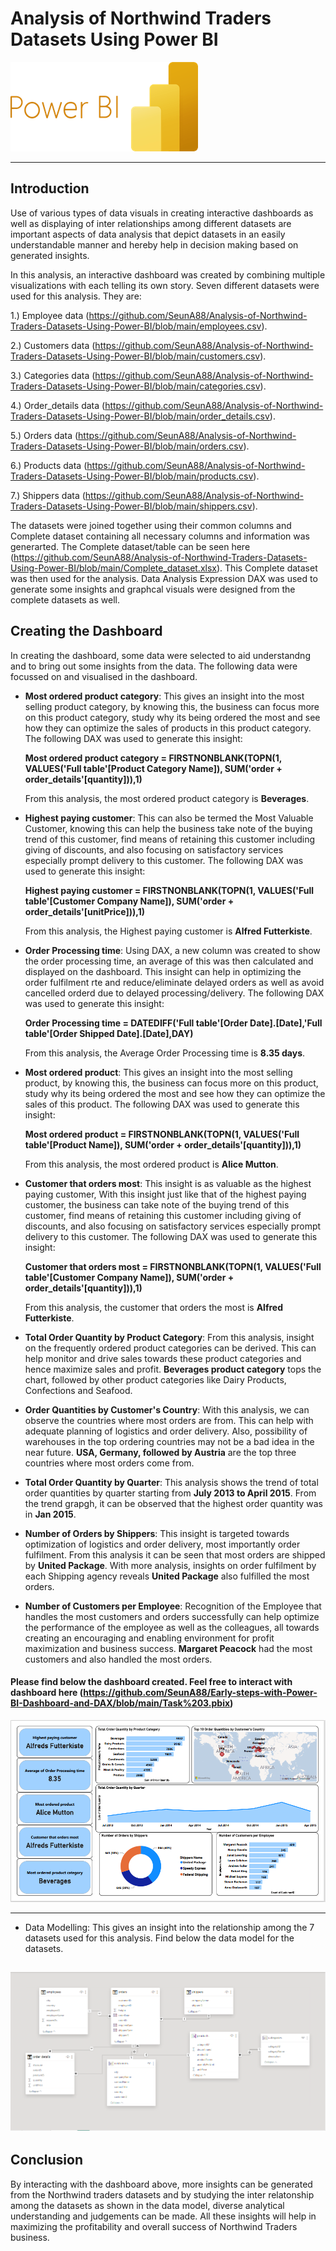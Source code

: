  # Analysis of Northwind Traders Datasets Using Power BI

![](logo.png)

---

## Introduction

Use of various types of data visuals in creating interactive dashboards as well as displaying of inter relationships among different datasets are important aspects of data analysis that depict datasets in an easily understandable manner and hereby help in decision making based on generated insights.

In this analysis, an interactive dashboard was created by combining multiple visualizations with each telling its own story. Seven different datasets were used for this analysis. They are:

1.) Employee data (https://github.com/SeunA88/Analysis-of-Northwind-Traders-Datasets-Using-Power-BI/blob/main/employees.csv).

2.) Customers data (https://github.com/SeunA88/Analysis-of-Northwind-Traders-Datasets-Using-Power-BI/blob/main/customers.csv).

3.) Categories data (https://github.com/SeunA88/Analysis-of-Northwind-Traders-Datasets-Using-Power-BI/blob/main/categories.csv).

4.) Order_details data (https://github.com/SeunA88/Analysis-of-Northwind-Traders-Datasets-Using-Power-BI/blob/main/order_details.csv).

5.) Orders data (https://github.com/SeunA88/Analysis-of-Northwind-Traders-Datasets-Using-Power-BI/blob/main/orders.csv).

6.) Products data (https://github.com/SeunA88/Analysis-of-Northwind-Traders-Datasets-Using-Power-BI/blob/main/products.csv).

7.) Shippers data (https://github.com/SeunA88/Analysis-of-Northwind-Traders-Datasets-Using-Power-BI/blob/main/shippers.csv).

The datasets were joined together using their common columns and Complete dataset containing all necessary columns and information was generarted. The Complete dataset/table can be seen here (https://github.com/SeunA88/Analysis-of-Northwind-Traders-Datasets-Using-Power-BI/blob/main/Complete_dataset.xlsx).  This Complete dataset was then used for the analysis. Data Analysis Expression DAX was used to generate some insights and graphcal visuals were designed from the complete datasets as well.


## Creating the Dashboard

In creating the dashboard, some data were selected to aid understandng and to bring out some insights from the data. The following data were focussed on and visualised in the dashboard. 

- **Most ordered product category**: This gives an insight into the most selling product category, by knowing this, the business can focus more on this product category, study why its being ordered the most and see how they can optimize the sales of products in this product category. The following DAX was used to generate this insight:

   **Most ordered product category = FIRSTNONBLANK(TOPN(1, VALUES('Full table'[Product Category Name]), SUM('order + order_details'[quantity])),1)**
  
   From this analysis, the most ordered product category is **Beverages**. 
  
- **Highest paying customer**: This can also be termed the Most Valuable Customer, knowing this can help the business take note of the buying trend of this customer, find means of retaining this customer including giving of discounts, and also focusing on satisfactory services especially prompt delivery to this customer. The following DAX was used to generate this insight:

   **Highest paying customer = FIRSTNONBLANK(TOPN(1, VALUES('Full table'[Customer Company Name]), SUM('order + order_details'[unitPrice])),1)**

  From this analysis, the Highest paying customer is **Alfred Futterkiste**. 
  
- **Order Processing time**: Using DAX, a new column was created to show the order processing time, an average of this was then calculated and displayed on the dashboard. This insight can help in optimizing the order fulfilment rte and reduce/eliminate delayed orders as well as avoid cancelled orderd due to delayed processing/delivery. The following DAX was used to generate this insight:

  **Order Processing time = DATEDIFF('Full table'[Order Date].[Date],'Full table'[Order Shipped Date].[Date],DAY)**

  From this analysis, the Average Order Processing time is **8.35 days**. 

- **Most ordered product**: This gives an insight into the most selling product, by knowing this, the business can focus more on this product, study why its being ordered the most and see how they can optimize the sales of this product. The following DAX was used to generate this insight:

   **Most ordered product = FIRSTNONBLANK(TOPN(1, VALUES('Full table'[Product Name]), SUM('order + order_details'[quantity])),1)**

   From this analysis, the most ordered product is **Alice Mutton**.
  
- **Customer that orders most**: This insight is as valuable as the highest paying customer, With this insight just like that of the highest paying customer, the business can take note of the buying trend of this customer, find means of retaining this customer including giving of discounts, and also focusing on satisfactory services especially prompt delivery to this customer. The following DAX was used to generate this insight:
  
    **Customer that orders most = FIRSTNONBLANK(TOPN(1, VALUES('Full table'[Customer Company Name]), SUM('order + order_details'[quantity])),1)**

     From this analysis, the customer that orders the most is **Alfred Futterkiste**.
  
- **Total Order Quantity by Product Category**: From this analysis, insight on the frequently ordered product categories can be derived. This can help monitor and drive sales towards these product categories and hence maximize sales and profit. **Beverages product category** tops the chart, followed by other product categories like Dairy Products, Confections and Seafood.
  
- **Order Quantities by Customer's Country**: With this analysis, we can observe the countries where most orders are from. This can help with adequate planning of logistics and order delivery. Also, possibility of warehouses in the top ordering countries may not be a bad idea in the near future. **USA, Germany, followed by Austria** are the top three countries where most orders come from.
  
- **Total Order Quantity by Quarter**: This analysis shows the trend of total order quantities by quarter starting from **July 2013 to April 2015**. From the trend grapgh, it can be observed that the highest order quantity was in **Jan 2015**.

- **Number of Orders by Shippers**: This insight is targeted towards optimization of logistics and order delivery, most importantly order fulfilment. From this analysis it can be seen that most orders are shipped by **United Package**. With more analysis, insights on order fulfilment by each Shipping agency reveals **United Package** also fulfilled the most orders.
  
- **Number of Customers per Employee**: Recognition of the Employee that handles the most customers and orders successfully can help optimize the performance of the employee as well as the colleagues, all towards creating an encouraging and enabling environment for profit maximization and business success. **Margaret Peacock** had the most customers and also handled the most orders.


#### Please find below the dashboard created. Feel free to interact with dashboard here (https://github.com/SeunA88/Early-steps-with-Power-BI-Dashboard-and-DAX/blob/main/Task%203.pbix)


![](Dashboard.png)

----

- Data Modelling: This gives an insight into the relationship among the 7 datasets used for this analysis. Find below the data model for the datasets.
  
![](project_dashboard.png)
---

## Conclusion
By interacting with the dashboard above, more insights can be generated from the Northwind traders datasets and by studying the inter relatonship among the datasets as shown in the data model, diverse analytical understanding and judgements can be made. All these insights will help in maximizing the profitability and overall success of Northwind Traders business.
